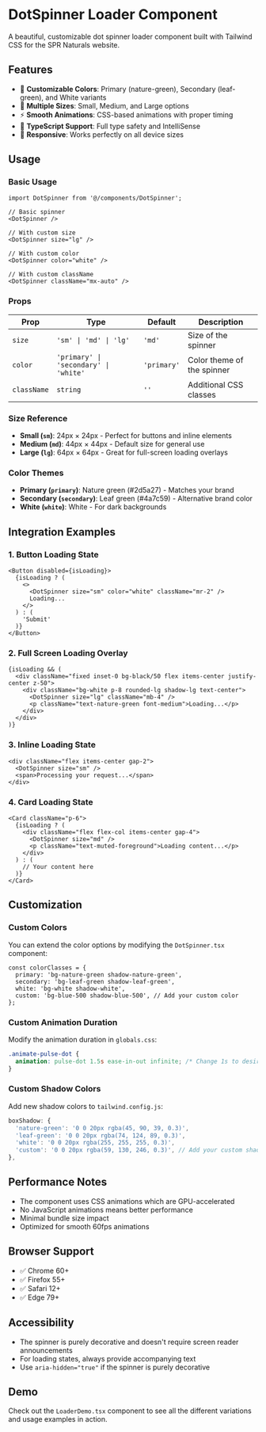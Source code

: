 # DotSpinner Loader Component

A beautiful, customizable dot spinner loader component built with Tailwind CSS for the SPR Naturals website.

## Features

- 🎨 **Customizable Colors**: Primary (nature-green), Secondary (leaf-green), and White variants
- 📏 **Multiple Sizes**: Small, Medium, and Large options
- ⚡ **Smooth Animations**: CSS-based animations with proper timing
- 🎯 **TypeScript Support**: Full type safety and IntelliSense
- 📱 **Responsive**: Works perfectly on all device sizes

## Usage

### Basic Usage

```tsx
import DotSpinner from '@/components/DotSpinner';

// Basic spinner
<DotSpinner />

// With custom size
<DotSpinner size="lg" />

// With custom color
<DotSpinner color="white" />

// With custom className
<DotSpinner className="mx-auto" />
```

### Props

| Prop | Type | Default | Description |
|------|------|---------|-------------|
| `size` | `'sm' \| 'md' \| 'lg'` | `'md'` | Size of the spinner |
| `color` | `'primary' \| 'secondary' \| 'white'` | `'primary'` | Color theme of the spinner |
| `className` | `string` | `''` | Additional CSS classes |

### Size Reference

- **Small (`sm`)**: 24px × 24px - Perfect for buttons and inline elements
- **Medium (`md`)**: 44px × 44px - Default size for general use
- **Large (`lg`)**: 64px × 64px - Great for full-screen loading overlays

### Color Themes

- **Primary (`primary`)**: Nature green (#2d5a27) - Matches your brand
- **Secondary (`secondary`)**: Leaf green (#4a7c59) - Alternative brand color
- **White (`white`)**: White - For dark backgrounds

## Integration Examples

### 1. Button Loading State

```tsx
<Button disabled={isLoading}>
  {isLoading ? (
    <>
      <DotSpinner size="sm" color="white" className="mr-2" />
      Loading...
    </>
  ) : (
    'Submit'
  )}
</Button>
```

### 2. Full Screen Loading Overlay

```tsx
{isLoading && (
  <div className="fixed inset-0 bg-black/50 flex items-center justify-center z-50">
    <div className="bg-white p-8 rounded-lg shadow-lg text-center">
      <DotSpinner size="lg" className="mb-4" />
      <p className="text-nature-green font-medium">Loading...</p>
    </div>
  </div>
)}
```

### 3. Inline Loading State

```tsx
<div className="flex items-center gap-2">
  <DotSpinner size="sm" />
  <span>Processing your request...</span>
</div>
```

### 4. Card Loading State

```tsx
<Card className="p-6">
  {isLoading ? (
    <div className="flex flex-col items-center gap-4">
      <DotSpinner size="md" />
      <p className="text-muted-foreground">Loading content...</p>
    </div>
  ) : (
    // Your content here
  )}
</Card>
```

## Customization

### Custom Colors

You can extend the color options by modifying the `DotSpinner.tsx` component:

```tsx
const colorClasses = {
  primary: 'bg-nature-green shadow-nature-green',
  secondary: 'bg-leaf-green shadow-leaf-green',
  white: 'bg-white shadow-white',
  custom: 'bg-blue-500 shadow-blue-500', // Add your custom color
};
```

### Custom Animation Duration

Modify the animation duration in `globals.css`:

```css
.animate-pulse-dot {
  animation: pulse-dot 1.5s ease-in-out infinite; /* Change 1s to desired duration */
}
```

### Custom Shadow Colors

Add new shadow colors to `tailwind.config.js`:

```js
boxShadow: {
  'nature-green': '0 0 20px rgba(45, 90, 39, 0.3)',
  'leaf-green': '0 0 20px rgba(74, 124, 89, 0.3)',
  'white': '0 0 20px rgba(255, 255, 255, 0.3)',
  'custom': '0 0 20px rgba(59, 130, 246, 0.3)', // Add your custom shadow
},
```

## Performance Notes

- The component uses CSS animations which are GPU-accelerated
- No JavaScript animations means better performance
- Minimal bundle size impact
- Optimized for smooth 60fps animations

## Browser Support

- ✅ Chrome 60+
- ✅ Firefox 55+
- ✅ Safari 12+
- ✅ Edge 79+

## Accessibility

- The spinner is purely decorative and doesn't require screen reader announcements
- For loading states, always provide accompanying text
- Use `aria-hidden="true"` if the spinner is purely decorative

## Demo

Check out the `LoaderDemo.tsx` component to see all the different variations and usage examples in action.
